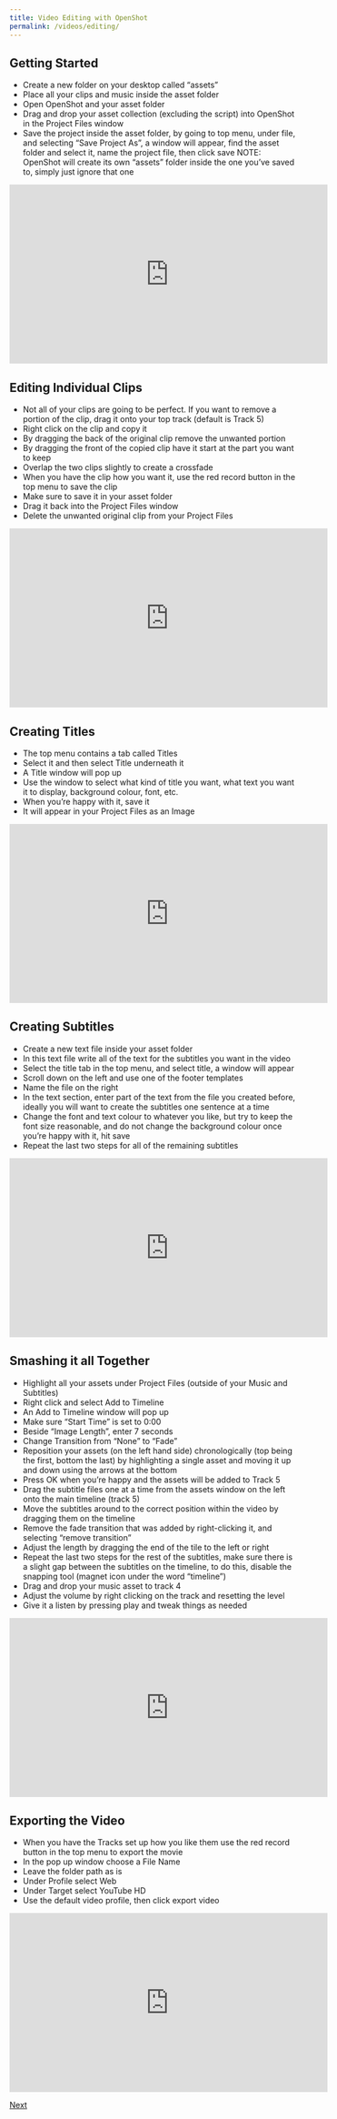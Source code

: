```yaml
---
title: Video Editing with OpenShot
permalink: /videos/editing/
---
```


## Getting Started

* Create a new folder on your desktop called “assets”
* Place all your clips and music inside the asset folder
* Open OpenShot and your asset folder
* Drag and drop your asset collection (excluding the script) into OpenShot in the Project Files window
* Save the project inside the asset folder, by going to top menu, under file, and selecting  “Save Project As”, a window will appear, find the asset folder and select it, name the project file, then click save NOTE: OpenShot will create its own “assets” folder inside the one you’ve saved to, simply just ignore that one

<center><iframe width="560" height="315" src="https://www.youtube.com/embed/OaMMBNl15mg" frameborder="0" allow="accelerometer; autoplay; encrypted-media; gyroscope; picture-in-picture" allowfullscreen></iframe></center>

## Editing Individual Clips

* Not all of your clips are going to be perfect. If you want to remove a portion of the clip, drag it onto your top track (default is Track 5)
* Right click on the clip and copy it
* By dragging the back of the original clip remove the unwanted portion
* By dragging the front of the copied clip have it start at the part you want to keep
* Overlap the two clips slightly to create a crossfade
* When you have the clip how you want it, use the red record button in the top menu to save the clip
* Make sure to save it in your asset folder
* Drag it back into the Project Files window
* Delete the unwanted original clip from your Project Files

<center><iframe width="560" height="315" src="https://www.youtube.com/embed/iXlmGUY0mLo" frameborder="0" allow="accelerometer; autoplay; encrypted-media; gyroscope; picture-in-picture" allowfullscreen></iframe></center>

## Creating Titles

* The top menu contains a tab called Titles
* Select it and then select Title underneath it
* A Title window will pop up
* Use the window to select what kind of title you want, what text you want it to display, background colour, font, etc.
* When you’re happy with it, save it
* It will appear in your Project Files as an Image

<center><iframe width="560" height="315" src="https://www.youtube.com/embed/Ac4pWoNzXm4" frameborder="0" allow="accelerometer; autoplay; encrypted-media; gyroscope; picture-in-picture" allowfullscreen></iframe></center>

## Creating Subtitles

* Create a new text file inside your asset folder
* In this text file write all of the text for the subtitles you want in the video
* Select the title tab in the top menu, and select title, a window will appear
* Scroll down on the left and use one of the footer templates
* Name the file on the right
* In the text section, enter part of the text from the file you created before, ideally you will want to create the subtitles one sentence at a time
* Change the font and text colour to whatever you like, but try to keep the font size reasonable, and do not change the background colour once you’re happy with it, hit save
* Repeat the last two steps for all of the remaining subtitles

<center><iframe width="560" height="315" src="https://www.youtube.com/embed/5o8qxNf_OPo" frameborder="0" allow="accelerometer; autoplay; encrypted-media; gyroscope; picture-in-picture" allowfullscreen></iframe></center>

## Smashing it all Together

* Highlight all your assets under Project Files (outside of your Music and Subtitles)
* Right click and select Add to Timeline
* An Add to Timeline window will pop up
* Make sure “Start Time” is set to 0:00
* Beside “Image Length”, enter 7 seconds
* Change Transition from “None” to “Fade”
* Reposition your assets (on the left hand side) chronologically (top being the first, bottom the last) by highlighting a single asset and moving it up and down using the arrows at the bottom
* Press OK when you’re happy and the assets will be added to Track 5
* Drag the subtitle files one at a time from the assets window on the left onto the main timeline (track 5)
* Move the subtitles around to the correct position within the video by dragging them on the timeline
* Remove the fade transition that was added by right-clicking it, and selecting “remove transition”
* Adjust the length by dragging the end of the tile to the left or right
* Repeat the last two steps for the rest of the subtitles, make sure there is a slight gap between the subtitles on the timeline, to do this, disable the snapping tool (magnet icon under the word “timeline”)
* Drag and drop your music asset to track 4
* Adjust the volume by right clicking on the track and resetting the level
* Give it a listen by pressing play and tweak things as needed

<center><iframe width="560" height="315" src="https://www.youtube.com/embed/OP5B2T67xB4" frameborder="0" allow="accelerometer; autoplay; encrypted-media; gyroscope; picture-in-picture" allowfullscreen></iframe></center>

## Exporting the Video

* When you have the Tracks set up how you like them use the red record button in the top menu to export the movie
* In the pop up window choose a File Name
* Leave the folder path as is
* Under Profile select Web
* Under Target select YouTube HD
* Use the default video profile, then click export video

<center><iframe width="560" height="315" src="https://www.youtube.com/embed/FD_NUjwS_NM" frameborder="0" allow="accelerometer; autoplay; encrypted-media; gyroscope; picture-in-picture" allowfullscreen></iframe></center>



[Next](/storytelling/videos/publishing/)